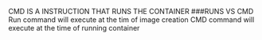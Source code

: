 CMD IS A INSTRUCTION THAT RUNS THE CONTAINER
###RUNS VS CMD
Run command will execute at the tim of image creation
CMD command will execute at the time of running container
